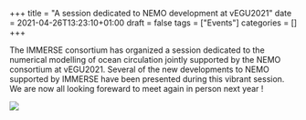+++
title = "A session dedicated to NEMO development at vEGU2021"
date = 2021-04-26T13:23:10+01:00
draft = false
tags = ["Events"]
categories = []
+++


 The IMMERSE consortium has organized a session dedicated to the numerical modelling of ocean circulation jointly supported by the NEMO consortium at vEGU2021. Several of the new developments to NEMO supported by IMMERSE have been presented during this vibrant session. We are now all looking foreward to meet again in person next year ! 

[![](/img/posts/immerse-vEGU2021-session.png)](https://meetingorganizer.copernicus.org/EGU21/session/39731)


